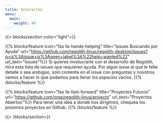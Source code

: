 ```yaml
---
title: Interactúa
menu:
  main:
    weight: 40
---
```


{{< blocks/section color="light">}}

{{% blocks/feature icon="fas fa-hands-helping" title="Issues Buscando por Ayuda" url="https://github.com/regolith-linux/regolith-desktop/issues?q=is%3Aissue+is%3Aopen+label%3A%22help+wanted%22" url_text="Issues"%}}
Si quieres involucrarte con el desarrollo de Regolith, mira esta lista de issues que requieren ayuda. Por algún issue al que le falte detalle o sea ambigüo, solo comenta en el issue con preguntas y nosotros vamos a hacer lo que podamos para llenar los espacios vacios.
{{% /blocks/feature %}}

{{% blocks/feature icon="fas fa-fast-forward" title="Proyectos Futuros" url="https://github.com/orgs/regolith-linux/projects" url_text="Proyectos Abiertos"%}}
Para tener una idea a donde nos dirigimos, chequea los próximos proyectos en Github.
{{% /blocks/feature %}}

{{< /blocks/section>}}